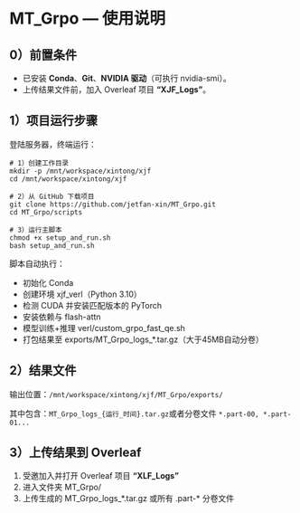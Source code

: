 # MT_Grpo — 使用说明

## 0）前置条件

- 已安装 **Conda**、**Git**、**NVIDIA 驱动**（可执行 nvidia-smi）。
- 上传结果文件前，加入 Overleaf 项目 **“XJF_Logs”**。





## 1）项目运行步骤

登陆服务器，终端运行：

```shell
# 1）创建工作目录
mkdir -p /mnt/workspace/xintong/xjf
cd /mnt/workspace/xintong/xjf

# 2）从 GitHub 下载项目
git clone https://github.com/jetfan-xin/MT_Grpo.git
cd MT_Grpo/scripts

# 3）运行主脚本
chmod +x setup_and_run.sh
bash setup_and_run.sh
```

脚本自动执行：

- 初始化 Conda
- 创建环境 xjf_verl（Python 3.10）
- 检测 CUDA 并安装匹配版本的 PyTorch
- 安装依赖与 flash-attn
- 模型训练+推理 verl/custom_grpo_fast_qe.sh
- 打包结果至 exports/MT_Grpo_logs_*.tar.gz（大于45MB自动分卷）





## 2）结果文件

输出位置：`/mnt/workspace/xintong/xjf/MT_Grpo/exports/`

其中包含：`MT_Grpo_logs_{运行_时间}.tar.gz`或者分卷文件 `*.part-00, *.part-01...` 





## 3）上传结果到 Overleaf

1. 受邀加入并打开 Overleaf 项目 **“XLF_Logs”**
2. 进入文件夹 MT_Grpo/
3. 上传生成的 MT_Grpo_logs_\*.tar.gz 或所有 .part-\* 分卷文件